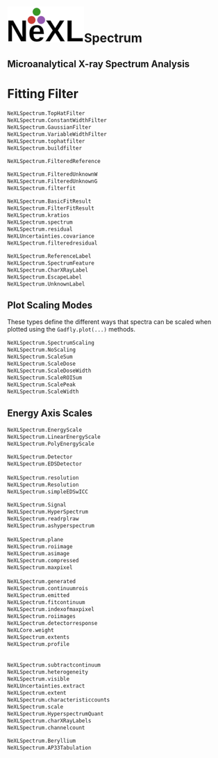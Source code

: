 # ![](NeXL_sm.png)Spectrum
## Microanalytical X-ray Spectrum Analysis

# Fitting Filter
```@docs
NeXLSpectrum.TopHatFilter
NeXLSpectrum.ConstantWidthFilter
NeXLSpectrum.GaussianFilter
NeXLSpectrum.VariableWidthFilter
NeXLSpectrum.tophatfilter
NeXLSpectrum.buildfilter
```

```@docs
NeXLSpectrum.FilteredReference
```

```@docs
NeXLSpectrum.FilteredUnknownW
NeXLSpectrum.FilteredUnknownG
NeXLSpectrum.filterfit

```

```@docs
NeXLSpectrum.BasicFitResult
NeXLSpectrum.FilterFitResult
NeXLSpectrum.kratios
NeXLSpectrum.spectrum
NeXLSpectrum.residual
NeXLUncertainties.covariance
NeXLSpectrum.filteredresidual
```

```@docs
NeXLSpectrum.ReferenceLabel
NeXLSpectrum.SpectrumFeature
NeXLSpectrum.CharXRayLabel
NeXLSpectrum.EscapeLabel
NeXLSpectrum.UnknownLabel
```

## Plot Scaling Modes
These types define the different ways that spectra can be scaled when plotted
using the `Gadfly.plot(...)` methods.
```@docs
NeXLSpectrum.SpectrumScaling
NeXLSpectrum.NoScaling
NeXLSpectrum.ScaleSum
NeXLSpectrum.ScaleDose
NeXLSpectrum.ScaleDoseWidth
NeXLSpectrum.ScaleROISum
NeXLSpectrum.ScalePeak
NeXLSpectrum.ScaleWidth
```
## Energy Axis Scales
```@docs
NeXLSpectrum.EnergyScale
NeXLSpectrum.LinearEnergyScale
NeXLSpectrum.PolyEnergyScale
```

```@docs
NeXLSpectrum.Detector
NeXLSpectrum.EDSDetector

NeXLSpectrum.resolution
NeXLSpectrum.Resolution
NeXLSpectrum.simpleEDSwICC

```

```@docs
NeXLSpectrum.Signal
NeXLSpectrum.HyperSpectrum
NeXLSpectrum.readrplraw
NeXLSpectrum.ashyperspectrum

NeXLSpectrum.plane
NeXLSpectrum.roiimage
NeXLSpectrum.asimage
NeXLSpectrum.compressed
NeXLSpectrum.maxpixel

NeXLSpectrum.generated
NeXLSpectrum.continuumrois
NeXLSpectrum.emitted
NeXLSpectrum.fitcontinuum
NeXLSpectrum.indexofmaxpixel
NeXLSpectrum.roiimages
NeXLSpectrum.detectorresponse
NeXLCore.weight
NeXLSpectrum.extents
NeXLSpectrum.profile


NeXLSpectrum.subtractcontinuum
NeXLSpectrum.heterogeneity
NeXLSpectrum.visible
NeXLUncertainties.extract
NeXLSpectrum.extent
NeXLSpectrum.characteristiccounts
NeXLSpectrum.scale
NeXLSpectrum.HyperspectrumQuant
NeXLSpectrum.charXRayLabels
NeXLSpectrum.channelcount
```

```@docs
NeXLSpectrum.Beryllium
NeXLSpectrum.AP33Tabulation
```
